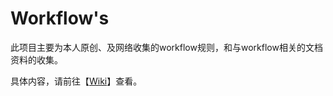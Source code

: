 # Workflow's
  此项目主要为本人原创、及网络收集的workflow规则，和与workflow相关的文档资料的收集。
  
  具体内容，请前往【[Wiki](https://github.com/bmqy/workflow/wiki)】查看。
